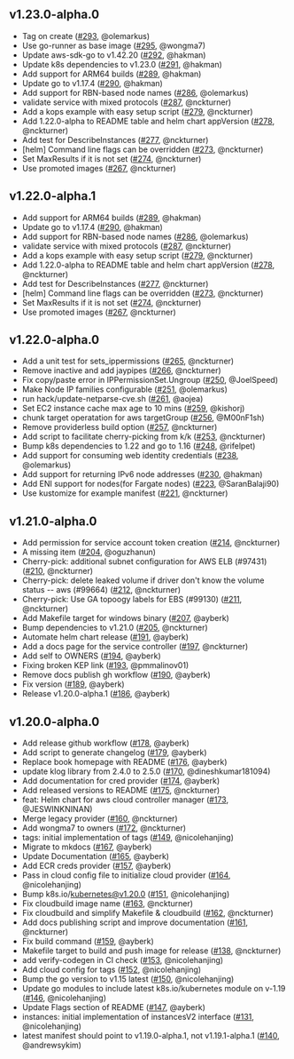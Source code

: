 ## v1.23.0-alpha.0
* Tag on create ([#293](https://github.com/kubernetes/cloud-provider-aws/pull/293), @olemarkus)
* Use go-runner as base image ([#295](https://github.com/kubernetes/cloud-provider-aws/pull/295), @wongma7)
* Update aws-sdk-go to v1.42.20 ([#292](https://github.com/kubernetes/cloud-provider-aws/pull/292), @hakman)
* Update k8s dependencies to v1.23.0 ([#291](https://github.com/kubernetes/cloud-provider-aws/pull/291), @hakman)
* Add support for ARM64 builds ([#289](https://github.com/kubernetes/cloud-provider-aws/pull/289), @hakman)
* Update go to v1.17.4 ([#290](https://github.com/kubernetes/cloud-provider-aws/pull/290), @hakman)
* Add support for RBN-based node names ([#286](https://github.com/kubernetes/cloud-provider-aws/pull/286), @olemarkus)
* validate service with mixed protocols ([#287](https://github.com/kubernetes/cloud-provider-aws/pull/287), @nckturner)
* Add a kops example with easy setup script ([#279](https://github.com/kubernetes/cloud-provider-aws/pull/279), @nckturner)
* Add 1.22.0-alpha to README table and helm chart appVersion ([#278](https://github.com/kubernetes/cloud-provider-aws/pull/278), @nckturner)
* Add test for DescribeInstances ([#277](https://github.com/kubernetes/cloud-provider-aws/pull/277), @nckturner)
* [helm] Command line flags can be overridden ([#273](https://github.com/kubernetes/cloud-provider-aws/pull/273), @nckturner)
* Set MaxResults if it is not set ([#274](https://github.com/kubernetes/cloud-provider-aws/pull/274), @nckturner)
* Use promoted images ([#267](https://github.com/kubernetes/cloud-provider-aws/pull/267), @nckturner)

## v1.22.0-alpha.1
* Add support for ARM64 builds ([#289](https://github.com/kubernetes/cloud-provider-aws/pull/289), @hakman)
* Update go to v1.17.4 ([#290](https://github.com/kubernetes/cloud-provider-aws/pull/290), @hakman)
* Add support for RBN-based node names ([#286](https://github.com/kubernetes/cloud-provider-aws/pull/286), @olemarkus)
* validate service with mixed protocols ([#287](https://github.com/kubernetes/cloud-provider-aws/pull/287), @nckturner)
* Add a kops example with easy setup script ([#279](https://github.com/kubernetes/cloud-provider-aws/pull/279), @nckturner)
* Add 1.22.0-alpha to README table and helm chart appVersion ([#278](https://github.com/kubernetes/cloud-provider-aws/pull/278), @nckturner)
* Add test for DescribeInstances ([#277](https://github.com/kubernetes/cloud-provider-aws/pull/277), @nckturner)
* [helm] Command line flags can be overridden ([#273](https://github.com/kubernetes/cloud-provider-aws/pull/273), @nckturner)
* Set MaxResults if it is not set ([#274](https://github.com/kubernetes/cloud-provider-aws/pull/274), @nckturner)
* Use promoted images ([#267](https://github.com/kubernetes/cloud-provider-aws/pull/267), @nckturner)

## v1.22.0-alpha.0
* Add a unit test for sets_ippermissions ([#265](https://github.com/kubernetes/cloud-provider-aws/pull/265), @nckturner)
* Remove inactive and add jaypipes ([#266](https://github.com/kubernetes/cloud-provider-aws/pull/266), @nckturner)
* Fix copy/paste error in IPPermissionSet.Ungroup ([#250](https://github.com/kubernetes/cloud-provider-aws/pull/250), @JoelSpeed)
* Make Node IP families configurable ([#251](https://github.com/kubernetes/cloud-provider-aws/pull/251), @olemarkus)
* run hack/update-netparse-cve.sh ([#261](https://github.com/kubernetes/cloud-provider-aws/pull/261), @aojea)
* Set EC2 instance cache max age to 10 mins ([#259](https://github.com/kubernetes/cloud-provider-aws/pull/259), @kishorj)
* chunk target operatation for aws targetGroup ([#256](https://github.com/kubernetes/cloud-provider-aws/pull/256), @M00nF1sh)
* Remove providerless build option ([#257](https://github.com/kubernetes/cloud-provider-aws/pull/257), @nckturner)
* Add script to facilitate cherry-picking from k/k ([#253](https://github.com/kubernetes/cloud-provider-aws/pull/253), @nckturner)
* Bump k8s dependencies to 1.22 and go to 1.16 ([#248](https://github.com/kubernetes/cloud-provider-aws/pull/248), @rifelpet)
* Add support for consuming web identity credentials ([#238](https://github.com/kubernetes/cloud-provider-aws/pull/238), @olemarkus)
* Add support for returning IPv6 node addresses ([#230](https://github.com/kubernetes/cloud-provider-aws/pull/230), @hakman)
* Add ENI support for nodes(for Fargate nodes) ([#223](https://github.com/kubernetes/cloud-provider-aws/pull/223), @SaranBalaji90)
* Use kustomize for example manifest ([#221](https://github.com/kubernetes/cloud-provider-aws/pull/221), @nckturner)

## v1.21.0-alpha.0
* Add permission for service account token creation ([#214](https://github.com/kubernetes/cloud-provider-aws/pull/214), @nckturner)
* A missing item ([#204](https://github.com/kubernetes/cloud-provider-aws/pull/204), @oguzhanun)
* Cherry-pick: additional subnet configuration for AWS ELB (#97431) ([#210](https://github.com/kubernetes/cloud-provider-aws/pull/210), @nckturner)
* Cherry-pick: delete leaked volume if driver don't know the volume status -- aws (#99664) ([#212](https://github.com/kubernetes/cloud-provider-aws/pull/212), @nckturner)
* Cherry-pick: Use GA topoogy labels for EBS (#99130) ([#211](https://github.com/kubernetes/cloud-provider-aws/pull/211), @nckturner)
* Add Makefile target for windows binary ([#207](https://github.com/kubernetes/cloud-provider-aws/pull/207), @ayberk)
* Bump dependencies to v1.21.0 ([#205](https://github.com/kubernetes/cloud-provider-aws/pull/205), @nckturner)
* Automate helm chart release ([#191](https://github.com/kubernetes/cloud-provider-aws/pull/191), @ayberk)
* Add a docs page for the service controller ([#197](https://github.com/kubernetes/cloud-provider-aws/pull/197), @nckturner)
* Add self to OWNERS ([#194](https://github.com/kubernetes/cloud-provider-aws/pull/194), @ayberk)
* Fixing broken KEP link ([#193](https://github.com/kubernetes/cloud-provider-aws/pull/193), @pmmalinov01)
* Remove docs publish gh workflow ([#190](https://github.com/kubernetes/cloud-provider-aws/pull/190), @ayberk)
* Fix version ([#189](https://github.com/kubernetes/cloud-provider-aws/pull/189), @ayberk)
* Release v1.20.0-alpha.1 ([#186](https://github.com/kubernetes/cloud-provider-aws/pull/186), @ayberk)

## v1.20.0-alpha.0
* Add release github workflow ([#178](https://github.com/kubernetes/cloud-provider-aws/pull/178), @ayberk)
* Add script to generate changelog ([#179](https://github.com/kubernetes/cloud-provider-aws/pull/179), @ayberk)
* Replace book homepage with README ([#176](https://github.com/kubernetes/cloud-provider-aws/pull/176), @ayberk)
* update klog library from 2.4.0 to 2.5.0 ([#170](https://github.com/kubernetes/cloud-provider-aws/pull/170), @dineshkumar181094)
* Add documentation for cred provider ([#174](https://github.com/kubernetes/cloud-provider-aws/pull/174), @ayberk)
* Add released versions to README ([#175](https://github.com/kubernetes/cloud-provider-aws/pull/175), @nckturner)
* feat: Helm chart for aws cloud controller manager ([#173](https://github.com/kubernetes/cloud-provider-aws/pull/173), @JESWINKNINAN)
* Merge legacy provider ([#160](https://github.com/kubernetes/cloud-provider-aws/pull/160), @nckturner)
* Add wongma7 to owners ([#172](https://github.com/kubernetes/cloud-provider-aws/pull/172), @nckturner)
* tags: initial implementation of tags ([#149](https://github.com/kubernetes/cloud-provider-aws/pull/149), @nicolehanjing)
* Migrate to mkdocs ([#167](https://github.com/kubernetes/cloud-provider-aws/pull/167), @ayberk)
* Update Documentation ([#165](https://github.com/kubernetes/cloud-provider-aws/pull/165), @ayberk)
* Add ECR creds provider ([#157](https://github.com/kubernetes/cloud-provider-aws/pull/157), @ayberk)
* Pass in cloud config file to initialize cloud provider ([#164](https://github.com/kubernetes/cloud-provider-aws/pull/164), @nicolehanjing)
* Bump k8s.io/kubernetes@v1.20.0 ([#151](https://github.com/kubernetes/cloud-provider-aws/pull/151), @nicolehanjing)
* Fix cloudbuild image name ([#163](https://github.com/kubernetes/cloud-provider-aws/pull/163), @nckturner)
* Fix cloudbuild and simplify Makefile & cloudbuild ([#162](https://github.com/kubernetes/cloud-provider-aws/pull/162), @nckturner)
* Add docs publishing script and improve documentation ([#161](https://github.com/kubernetes/cloud-provider-aws/pull/161), @nckturner)
* Fix build command ([#159](https://github.com/kubernetes/cloud-provider-aws/pull/159), @ayberk)
* Makefile target to build and push image for release ([#138](https://github.com/kubernetes/cloud-provider-aws/pull/138), @nckturner)
* add verify-codegen in CI check ([#153](https://github.com/kubernetes/cloud-provider-aws/pull/153), @nicolehanjing)
* Add cloud config for tags ([#152](https://github.com/kubernetes/cloud-provider-aws/pull/152), @nicolehanjing)
* Bump the go version to v1.15 latest ([#150](https://github.com/kubernetes/cloud-provider-aws/pull/150), @nicolehanjing)
* Update go modules to include latest k8s.io/kubernetes module on v-1.19 ([#146](https://github.com/kubernetes/cloud-provider-aws/pull/146), @nicolehanjing)
* Update Flags section of README ([#147](https://github.com/kubernetes/cloud-provider-aws/pull/147), @ayberk)
* instances: initial implementation of instancesV2 interface ([#131](https://github.com/kubernetes/cloud-provider-aws/pull/131), @nicolehanjing)
* latest manifest should point to v1.19.0-alpha.1, not v1.19.1-alpha.1 ([#140](https://github.com/kubernetes/cloud-provider-aws/pull/140), @andrewsykim)
